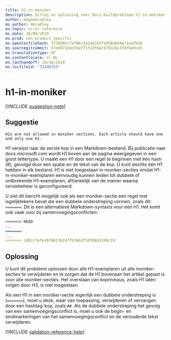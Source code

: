 ```yaml
---
title: h1-in-moniker
description: Uitleg en oplossing voor Docs-buildprobleem h1-in-moniker.
author: meganbradley
ms.author: mbradley
ms.topic: error-reference
ms.date: 10/09/2019
ms.prod: non-product-specific
ms.openlocfilehash: 3730385cfaf86c3a2a6165f1958d644e71ad7b56
ms.sourcegitcommit: 57eb071bdc55ef71fa3f8ac979326c3f8fbe9c45
ms.translationtype: HT
ms.contentlocale: nl-NL
ms.lasthandoff: 10/10/2019
ms.locfileid: "72246355"
---
```

# <a name="h1-in-moniker"></a>h1-in-moniker

[!INCLUDE [suggestion-note](includes/suggestion-note.md)]

## <a name="suggestion"></a>Suggestie

`H1s are not allowed in moniker sections. Each article should have one and only one H1.`

H1 verwijst naar de eerste kop in een Markdown-bestand. Bij publicatie naar docs.microsoft.com wordt H1 boven aan de pagina weergegeven in een groot lettertype. U maakt een H1 door een regel te beginnen met één hash (#), gevolgd door een spatie en de tekst van de kop. U kunt slechts één H1 hebben in elk bestand. H1 is niet toegestaan in moniker-secties omdat H1-in-moniker-exemplaren eenvoudig kunnen leiden tot dubbele of ontbrekende H1-exemplaren, afhankelijk van de manier waarop versiebeheer is geconfigureerd.

U ziet dit bericht mogelijk ook als een moniker-sectie een regel met isgelijktekens bevat die een dubbele onderstreping vormen, zoals dit: `=======`. Dit is een alternatieve Markdown-syntaxis voor een H1. Het komt ook vaak voor bij samenvoegingsconflicten:

```markdown
<<<<<<< HEAD
...
=======
...
>>>>>>> 1d82c7efe18f86136247fb366df5030843199c19
```

## <a name="resolution"></a>Oplossing

U kunt dit probleem oplossen door alle H1-exemplaren uit alle moniker-secties te verwijderen en te zorgen dat de H1 bovenaan het artikel gepast is voor alle moniker-secties. Het overslaan van kopniveaus, zoals H1 laten volgen door H3, is niet toegestaan.

Als een H1 in een moniker-sectie eigenlijk een dubbele onderstreping is (`=======`), moet u deze, waar van toepassing, verwijderen of vervangen door een hashtag-kop, zoals `##`. Als de dubbele onderstreping het gevolg van een samenvoegingsconflict is, moet u ook de begin- en eindmarkeringen van het samenvoegingsconflict en de verouderde tekst verwijderen.

<!--make sure to add this file to your includes folder and verify the path-->
[!INCLUDE [validation-reference-help](includes/validation-reference-help.md)]
